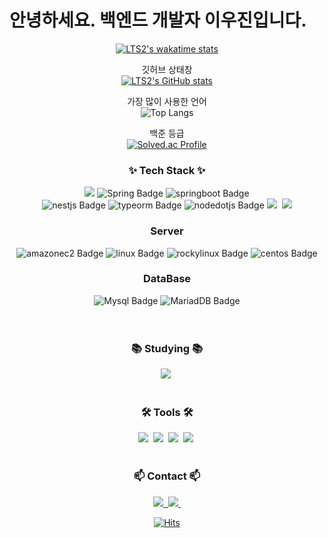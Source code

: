 # 안녕하세요. 백엔드 개발자 이우진입니다.

<!--타이틀 부분-->
<div align="center">
  
<!--   <img src="https://github.com/oka1313/oka1313/assets/101691440/92118a53-c5b6-40bc-b130-bf8c398d7b51" /> -->

[![LTS2's wakatime stats](https://github-readme-stats.vercel.app/api/wakatime?username=LTS2)](https://github.com/LTS2)

   깃허브 상태창<br>
  [![LTS2's GitHub stats](https://github-readme-stats.vercel.app/api?username=LTS2&show_icons=true&theme=blue-green)](https://github.com/anuraghazra/github-readme-stats)

 가장 많이 사용한 언어<br>
![Top Langs](https://github-readme-stats.vercel.app/api/top-langs/?username=LTS2&layout=compact) 

 백준 등급<br>
[![Solved.ac Profile](http://mazassumnida.wtf/api/generate_badge?boj=woojin98)](https://solved.ac/woojin98)
  
</div>

<!--내용 부분-->
<h3 align="center">✨ Tech Stack ✨</h3>
<div align="center">
  <img src="https://img.shields.io/badge/Java-007396?style=for-the-badge&logo=Java&logoColor=white">
  <img src="https://img.shields.io/badge/Spring-6DB33F.svg?style=for-the-badge&amp;logo=Spring&amp;logoColor=white" alt="Spring Badge">
  <img src="https://img.shields.io/badge/SpringBoot-6DB33F.svg?style=for-the-badge&amp;logo=springboot&amp;logoColor=white" alt="springboot Badge">
</div>

<div align="center">
   <img src="https://img.shields.io/badge/Nest.js-E0234E.svg?style=for-the-badge&amp;logo=nestjs&amp;logoColor=white" alt="nestjs Badge">
  <img src="https://img.shields.io/badge/TypeORM-FE0803?style=for-the-badge&amp;logo=typeorm&amp;logoColor=white" alt="typeorm Badge">
  <img src="https://img.shields.io/badge/Node.js-5FA04E.svg?style=for-the-badge&amp;logo=nodedotjs&amp;logoColor=white" alt="nodedotjs Badge">
  <img src="https://img.shields.io/badge/typescript-007ACC.svg?style=for-the-badge&logo=typescript&logoColor=white" />&nbsp
  <img src="https://img.shields.io/badge/javascript-F7DF1E.svg?style=for-the-badge&logo=javascript&logoColor=20232a" />

  
</div>

<div align="center"> 
  <h3>Server</h3>
  <img src="https://img.shields.io/badge/AWS EC2-FF9900?style=for-the-badge&amp;logo=amazonec2&amp;logoColor=white" alt="amazonec2 Badge">
  <img src="https://img.shields.io/badge/Linux-FCC624?style=for-the-badge&amp;logo=linux&amp;logoColor=white" alt="linux Badge">
  <img src="https://img.shields.io/badge/Rocky Linux-10B981?style=for-the-badge&amp;logo=rockylinux&amp;logoColor=white" alt="rockylinux Badge">
  <img src="https://img.shields.io/badge/CentOS-262577?style=for-the-badge&amp;logo=centos&amp;logoColor=white" alt="centos Badge">
  
</div>

<div align="center"> 
  <h3>DataBase</h3>
  <img src="https://img.shields.io/badge/Mysql-4479A1.svg?style=for-the-badge&amp;logo=Mysql&amp;logoColor=white" alt="Mysql Badge">
  <img src="https://img.shields.io/badge/MariaDB-003545.svg?style=for-the-badge&amp;logo=MariaDB&amp;logoColor=white" alt="MariadDB Badge">
</div>
<br>

<br>

<h3 align="center">📚 Studying 📚</h3>
<div align="center">
  <img src="https://img.shields.io/badge/react-20232a.svg?style=for-the-badge&logo=react&logoColor=61DAFB" />&nbsp
</div>

<br>

<h3 align="center">🛠 Tools 🛠</h3>
<div align="center">
  <img src="https://img.shields.io/badge/git-F05033.svg?style=for-the-badge&logo=git&logoColor=white" />&nbsp
  <img src="https://img.shields.io/badge/github-181717.svg?style=for-the-badge&logo=github&logoColor=white" />&nbsp
  <img src="https://img.shields.io/badge/Notion-F3F3F3.svg?style=for-the-badge&logo=notion&logoColor=black" />&nbsp
  <img src="https://img.shields.io/badge/Slack-4A154B.svg?style=for-the-badge&logo=slack&logoColor=white" />&nbsp
</div>

<br>

<h3 align="center">📫 Contact 📫</h3>
<div align="center">
  <a href="https://velog.io/@woojin98">
    <img src="https://img.shields.io/badge/Velog-1EBC8F?style=for-the-badge&logo=velog&logoColor=white" />&nbsp
  </a>

   <a href="mailto:leewoojin98@naver.com">
    <img
      src="https://img.shields.io/badge/leewoojin98@naver.com-03C75A?style=for-the-badge&logo=naver&logoColor=white"/>&nbsp
  </a>
  
</div>
<div align="center">
  
[![Hits](https://hits.seeyoufarm.com/api/count/incr/badge.svg?url=https%3A%2F%2Fgithub.com%2FLTS2%2Fhit-counter&count_bg=%238A3DC8&title_bg=%23455FB6&icon=dell.svg&icon_color=%23FFFFFF&title=views&edge_flat=false)](https://hits.seeyoufarm.com)
</div>

<!--
**LTS2/LTS2** is a ✨ _special_ ✨ repository because its `README.md` (this file) appears on your GitHub profile.

Here are some ideas to get you started:

- 🔭 I’m currently working on ...

- 🌱 I’m currently learning ...

- 👯 I’m looking to collaborate on ...

- 🤔 I’m looking for help with ...

- 💬 Ask me about ...

- 😄 Pronouns: ...

- ⚡ Fun fact: ...

-->
